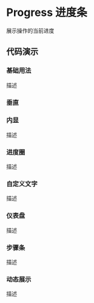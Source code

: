 # Progress 进度条

展示操作的当前进度

## 代码演示

### 基础用法

描述

<code src='../../site/progress/baseProgress.tsx'></code>

### 垂直

<code src='../../site/progress/verticalLine.tsx'></code>

### 内显

描述

<code src='../../site/progress/displayInLine.tsx'></code>

### 进度圈

描述

<code src='../../site/progress/circleProgress.tsx'></code>

### 自定义文字

描述

<code src='../../site/progress/customText.tsx'></code>

### 仪表盘

描述

<code src='../../site/progress/dashBoard.tsx'></code>

### 步骤条

描述

<code src='../../site/progress/stepsProgress.tsx'></code>

### 动态展示

描述

<code src='../../site/progress/dynamicProgress.tsx'></code>
